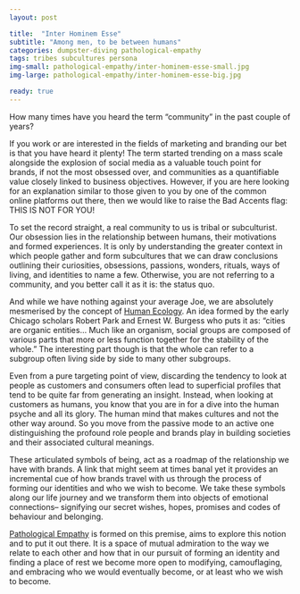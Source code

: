 ```yaml
---
layout: post

title:  "Inter Hominem Esse"
subtitle: "Among men, to be between humans"
categories: dumpster-diving pathological-empathy
tags: tribes subcultures persona
img-small: pathological-empathy/inter-hominem-esse-small.jpg
img-large: pathological-empathy/inter-hominem-esse-big.jpg

ready: true
---
```


How many times have you heard the term “community” in the past couple of years?
<!--more-->
If you work or are interested in the fields of marketing and branding our bet is that you have heard it plenty! The term started trending on a mass scale alongside the explosion of social media as a valuable touch point for brands, if not the most obsessed over, and communities as a quantifiable value closely linked to business objectives. However, if you are here looking for an explanation similar to those given to you by one of the common online platforms out there, then we would like to raise the Bad Accents flag: THIS IS NOT FOR YOU!

To set the record straight, a real community to us is tribal or subculturist. Our obsession lies in the relationship between humans, their motivations and formed experiences. It is only by understanding the greater context in which people gather and form subcultures that we can draw conclusions outlining their curiosities, obsessions, passions, wonders, rituals, ways of living, and identities to name a few. Otherwise, you are not referring to a community, and you better call it as it is: the status quo.

And while we have nothing against your average Joe, we are absolutely mesmerised by the concept of <a href="https://en.wikipedia.org/wiki/Human_ecology" target="_blank">Human Ecology</a>. An idea formed by the early Chicago scholars Robert Park and Ernest W. Burgess who puts it as: “cities are organic entities… Much like an organism, social groups are composed of various parts that more or less function together for the stability of the whole.” The interesting part though is that the whole can refer to a subgroup often living side by side to many other subgroups.

Even from a pure targeting point of view, discarding the tendency to look at people as customers and consumers often lead to superficial profiles that tend to be quite far from generating an insight. Instead, when looking at customers as humans, you know that you are in for a dive into the human psyche and all its glory. The human mind that makes cultures and not the other way around. So you move from the passive mode to an active one distinguishing the profound role people and brands play in building societies and their associated cultural meanings.    

These articulated symbols of being, act as a roadmap of the relationship we have with brands. A link that might seem at times banal yet it provides an incremental cue of how brands travel with us through the process of forming our identities and who we wish to become. We take these symbols along our life journey and we transform them into objects of emotional connections– signifying our secret wishes, hopes, promises and codes of behaviour and belonging.

<a href="http://badaccents.xyz/dumpster-diving/pathological-empathy/2017/07/29/gabbers/" target="_blank">Pathological Empathy</a> is formed on this premise, aims to explore this notion and to put it out there. It is a space of mutual admiration to the way we relate to each other and how that in our pursuit of forming an identity and finding a place of rest we become more open to modifying, camouflaging, and embracing who we would eventually become, or at least who we wish to become.
